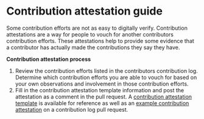 # Contribution attestation guide

Some contribution efforts are not as easy to digitally verify. Contribution attestations are a way for people to vouch for another contributors contribution efforts. These attestations help to provide some evidence that a contributor has actually made the contributions they say they have.



**Contribution attestation process**

1. Review the contribution efforts listed in the contributors contribution log. Determine which contribution efforts you are able to vouch for based on your own observations and involvement in those contribution efforts.
2. Fill in the contribution attestation template information and post the attestation as a comment in the pull request. A [contribution attestation template](https://funding.contributors.org/contributor-funding-experiment/templates/documents/contribution-attestation-form) is available for reference as well as an [example contribution attestation](https://github.com/web3association/contributor-funding-experiment-example/pull/2#issuecomment-2253817574) on a contribution log pull request.
